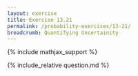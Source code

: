 ```yaml
---
layout: exercise
title: Exercise 13.21
permalink: /probability-exercises/13-21/
breadcrumb: Quantifying Uncertainity
---
```


{% include mathjax_support %}

<div><i class="arrow-up loader" data-chapter="probability-exercises" data-exercise="ex_21" data-rating="0"></i></div>
{% include_relative question.md %}
